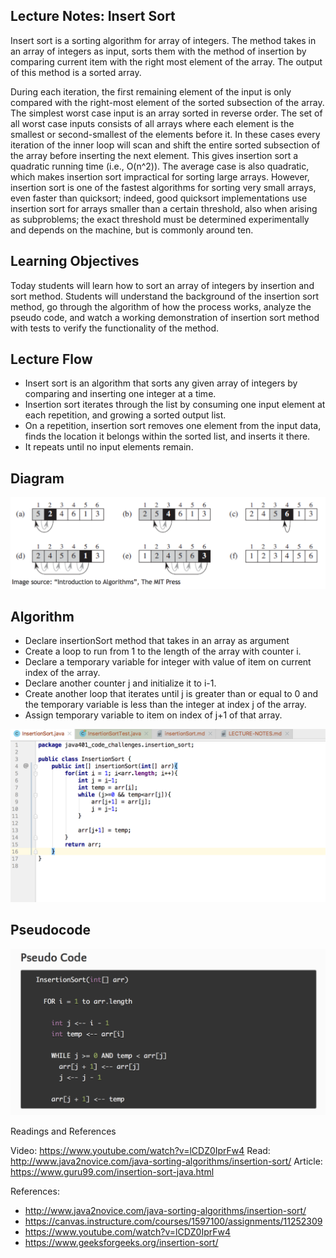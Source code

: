## Lecture Notes: Insert Sort
Insert sort is a sorting algorithm for array of integers.
The method takes in an array of integers as input, sorts them with the method of insertion by comparing current item with the right most element of the array.
The output of this method is a sorted array.

During each iteration, the first remaining element of the input is only compared with the right-most element of the sorted subsection of the array.
The simplest worst case input is an array sorted in reverse order. The set of all worst case inputs consists of all arrays where each element is the smallest or second-smallest of the elements before it.
In these cases every iteration of the inner loop will scan and shift the entire sorted subsection of the array before inserting the next element.
This gives insertion sort a quadratic running time (i.e., O(n^2)).
The average case is also quadratic, which makes insertion sort impractical for sorting large arrays.
However, insertion sort is one of the fastest algorithms for sorting very small arrays, even faster than quicksort; indeed, good quicksort implementations use insertion sort for arrays smaller than a certain threshold, also when arising as subproblems; the exact threshold must be determined experimentally and depends on the machine, but is commonly around ten.


## Learning Objectives

Today students will learn how to sort an array of integers by insertion and sort method.
Students will understand the background of the insertion sort method, go through the algorithm of how the process works, analyze the pseudo code, and watch a working demonstration of insertion sort method with tests to verify the functionality of the method.

## Lecture Flow
* Insert sort is an algorithm that sorts any given array of integers by comparing and inserting one integer at a time.
* Insertion sort iterates through the list by consuming one input element at each repetition, and growing a sorted output list.
* On a repetition, insertion sort removes one element from the input data, finds the location it belongs within the sorted list, and inserts it there.
* It repeats until no input elements remain.


## Diagram
![Diagram](https://raw.githubusercontent.com/sadhikari07/data-structures-and-algorithms/master/java401_code_challenges/assets/insertionSort.png)

## Algorithm
* Declare insertionSort method that takes in an array as argument
* Create a loop to run from 1 to the length of the array with counter i.
* Declare a temporary variable for integer with value of item on current index of the array.
* Declare another counter j and initialize it to i-1.
* Create another loop that iterates until j is greater than or equal to 0 and the temporary variable is less than the integer at index j of the array.
* Assign temporary variable to item on index of j+1 of that array.

![Code](https://raw.githubusercontent.com/sadhikari07/data-structures-and-algorithms/master/java401_code_challenges/assets/insertSortCode.png)


## Pseudocode
![Pseudo Code](https://raw.githubusercontent.com/sadhikari07/data-structures-and-algorithms/master/java401_code_challenges/assets/insertSortPseudoCode.png)

Readings and References

Video: https://www.youtube.com/watch?v=lCDZ0IprFw4
Read: http://www.java2novice.com/java-sorting-algorithms/insertion-sort/
Article: https://www.guru99.com/insertion-sort-java.html

References:
* http://www.java2novice.com/java-sorting-algorithms/insertion-sort/
* https://canvas.instructure.com/courses/1597100/assignments/11252309
* https://www.youtube.com/watch?v=lCDZ0IprFw4
* https://www.geeksforgeeks.org/insertion-sort/


